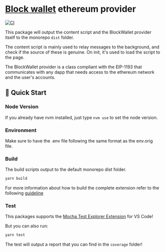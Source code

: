 # [Block wallet](https://blockwallet.io/) ethereum provider

[![CI](../../workflows/Tests/badge.svg)](../../actions?query=Test)

This package will output the content script and the BlockWallet provider itself to the monorepo `dist` folder.

The content script is mainly used to relay messages to the background, and check if the source of these is genuine. On init, it's used to load the script to the page.

The BlockWallet provider is a class compliant with the EIP-1193 that communicates with any dapp that needs access to the ethereum network and the user's accounts.

## 🚀 Quick Start

### Node Version

If you already have nvm installed, just type `nvm use` to set the node version.

### Environment

Make sure to have the .env file following the same format as the env.orig file.

### Build

The build scripts output to the default monorepo dist folder.

```bash
yarn build
```

For more information about how to build the complete extension refer to the following [guideline](https://github.com/block-wallet/extension/blob/master/docs/guideline.md)

### Test

This packages supports the [Mocha Test Explorer Extension](https://marketplace.visualstudio.com/items?itemName=hbenl.vscode-mocha-test-adapter) for VS Code!

But you can also run:

```bash
yarn test
```

The test will output a report that you can find in the `coverage` folder!
